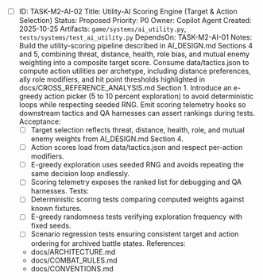 - [ ] ID: TASK-M2-AI-02
  Title: Utility-AI Scoring Engine (Target & Action Selection)
  Status: Proposed
  Priority: P0
  Owner: Copilot Agent
  Created: 2025-10-25
  Artifacts: `game/systems/ai_utility.py`, `tests/systems/test_ai_utility.py`
  DependsOn: TASK-M2-AI-01
  Notes:
  Build the utility-scoring pipeline described in AI_DESIGN.md Sections 4 and 5, combining threat, distance, health, role bias, and mutual enemy weighting into a composite target score.
  Consume data/tactics.json to compute action utilities per archetype, including distance preferences, ally role modifiers, and hit point thresholds highlighted in docs/CROSS_REFERENCE_ANALYSIS.md Section 1.
  Introduce an e-greedy action picker (5 to 10 percent exploration) to avoid deterministic loops while respecting seeded RNG.
  Emit scoring telemetry hooks so downstream tactics and QA harnesses can assert rankings during tests.
  Acceptance:
  - [ ] Target selection reflects threat, distance, health, role, and mutual enemy weights from AI_DESIGN.md Section 4.
  - [ ] Action scores load from data/tactics.json and respect per-action modifiers.
  - [ ] E-greedy exploration uses seeded RNG and avoids repeating the same decision loop endlessly.
  - [ ] Scoring telemetry exposes the ranked list for debugging and QA harnesses.
  Tests:
  - [ ] Deterministic scoring tests comparing computed weights against known fixtures.
  - [ ] E-greedy randomness tests verifying exploration frequency with fixed seeds.
  - [ ] Scenario regression tests ensuring consistent target and action ordering for archived battle states.
  References:
  - docs/ARCHITECTURE.md
  - docs/COMBAT_RULES.md
  - docs/CONVENTIONS.md
